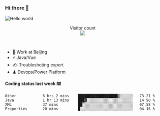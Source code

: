 ### Hi there 👋

<img src="https://raw.githubusercontent.com/sagar-viradiya/sagar-viradiya/master/resources/banner.png" alt="Hello world">
<p align="center"> 
  Visitor count<br/>
  <img src="https://profile-counter.glitch.me/youszoe/count.svg" />
</p>
<br/>

- 🍻 Work at Beijing 
- ⚡  Java/Vue
- ✍️  Troubleshoting expert
- ♟  Devops/Power Platform 

#### Coding status last week ⌨️

<!--START_SECTION:waka-->
```text
Other            6 hrs 2 mins    ██████████████████▒░░░░░░   73.21 % 
Java             1 hr 13 mins    ███▓░░░░░░░░░░░░░░░░░░░░░   14.90 % 
XML              37 mins         ██░░░░░░░░░░░░░░░░░░░░░░░   07.58 % 
Properties       20 mins         █░░░░░░░░░░░░░░░░░░░░░░░░   04.16 % 
```
<!--END_SECTION:waka-->

<br/>
<center><img src="http://ghchart.rshah.org/409ba5/yousazoe" alt="" /></center>


